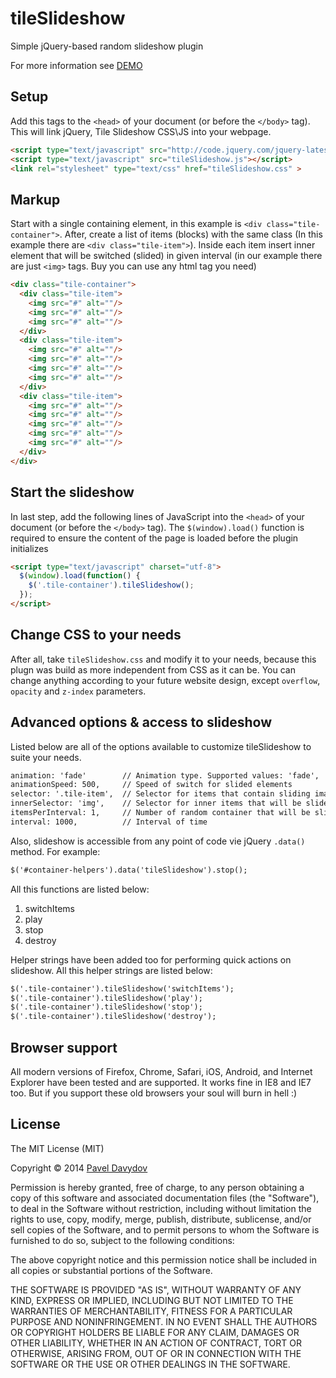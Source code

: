 # tileSlideshow
Simple jQuery-based random slideshow plugin

For more information see [DEMO](http://typical000.github.io/tileSlideshow)

Setup
-----
Add this tags to the `<head>` of your document (or before the `</body>` tag). This will link jQuery, Tile Slideshow CSS\JS into your webpage.

```html
<script type="text/javascript" src="http://code.jquery.com/jquery-latest.min.js"></script>
<script type="text/javascript" src="tileSlideshow.js"></script>
<link rel="stylesheet" type="text/css" href="tileSlideshow.css" >
```

Markup
------
Start with a single containing element, in this example is `<div class="tile-container">`. After, create a list of items (blocks) with the same class (In this example there are `<div class="tile-item">`).
Inside each item insert inner element that will be switched (slided) in given interval (in our example there are just `<img>` tags. Buy you can use any html tag you need)

```html
<div class="tile-container">
  <div class="tile-item">
    <img src="#" alt=""/>
    <img src="#" alt=""/>
    <img src="#" alt=""/>
  </div>
  <div class="tile-item">
    <img src="#" alt=""/>
    <img src="#" alt=""/>
    <img src="#" alt=""/>
    <img src="#" alt=""/>
  </div>
  <div class="tile-item">
    <img src="#" alt=""/>
    <img src="#" alt=""/>
    <img src="#" alt=""/>
    <img src="#" alt=""/>
    <img src="#" alt=""/>
  </div>
</div>
```

Start the slideshow
-------------------
In last step, add the following lines of JavaScript into the `<head>` of your document (or before the `</body>` tag).
The `$(window).load()` function is required to ensure the content of the page is loaded before the plugin initializes

```html
<script type="text/javascript" charset="utf-8">
  $(window).load(function() {
    $('.tile-container').tileSlideshow();
  });
</script>
```

Change CSS to your needs
------------------------

After all, take `tileSlideshow.css` and modify it to your needs, because this plugn was build as more independent from CSS as it can be. You can change anything according to your future website design,
except `overflow`, `opacity` and `z-index` parameters.

Advanced options & access to slideshow
--------------------------------------
Listed below are all of the options available to customize tileSlideshow to suite your needs.

```html
animation: 'fade'        // Animation type. Supported values: 'fade', 'moveUp', 'moveDown', 'moveLeft', 'moveRight'
animationSpeed: 500,     // Speed of switch for slided elements
selector: '.tile-item',  // Selector for items that contain sliding images/items
innerSelector: 'img',    // Selector for inner items that will be slided in given interval
itemsPerInterval: 1,     // Number of random container that will be slided in given interval
interval: 1000,          // Interval of time
```

Also, slideshow is accessible from any point of code vie jQuery `.data()` method. For example:
```html
$('#container-helpers').data('tileSlideshow').stop();
```

All this functions are listed below:

1. switchItems
2. play
3. stop
4. destroy

Helper strings have been added too for performing quick actions on slideshow. All this helper strings are listed below:
```html
$('.tile-container').tileSlideshow('switchItems');
$('.tile-container').tileSlideshow('play');
$('.tile-container').tileSlideshow('stop');
$('.tile-container').tileSlideshow('destroy');
```

Browser support
---------------
All modern versions of Firefox, Chrome, Safari, iOS, Android, and Internet Explorer have been tested and are supported.
It works fine in IE8 and IE7 too. But if you support these old browsers your soul will burn in hell :)

License
-------

The MIT License (MIT)

Copyright © 2014 [Pavel Davydov](<typical000@gmail.com>)

Permission is hereby granted, free of charge, to any person obtaining a copy of this software and associated documentation files (the "Software"), to deal in the Software without restriction, including without limitation the rights to use, copy, modify, merge, publish, distribute, sublicense, and/or sell copies of the Software, and to permit persons to whom the Software is furnished to do so, subject to the following conditions:

The above copyright notice and this permission notice shall be included in all copies or substantial portions of the Software.

THE SOFTWARE IS PROVIDED "AS IS", WITHOUT WARRANTY OF ANY KIND, EXPRESS OR IMPLIED, INCLUDING BUT NOT LIMITED TO THE WARRANTIES OF MERCHANTABILITY, FITNESS FOR A PARTICULAR PURPOSE AND NONINFRINGEMENT. IN NO EVENT SHALL THE AUTHORS OR COPYRIGHT HOLDERS BE LIABLE FOR ANY CLAIM, DAMAGES OR OTHER LIABILITY, WHETHER IN AN ACTION OF CONTRACT, TORT OR OTHERWISE, ARISING FROM, OUT OF OR IN CONNECTION WITH THE SOFTWARE OR THE USE OR OTHER DEALINGS IN THE SOFTWARE.

